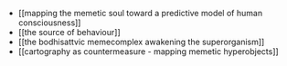- [[mapping the memetic soul toward a predictive model of human consciousness]]
- [[the source of behaviour]]
- [[the bodhisattvic memecomplex awakening the superorganism]]
- [[cartography as countermeasure - mapping memetic hyperobjects]]

